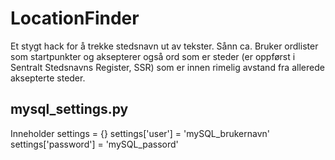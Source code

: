 # LocationFinder
Et stygt hack for å trekke stedsnavn ut av tekster. Sånn ca. Bruker ordlister som startpunkter og aksepterer også ord som er steder (er oppførst i Sentralt Stedsnavns Register, SSR) som er innen rimelig avstand fra allerede aksepterte steder.


## mysql_settings.py
Inneholder
    settings = {}
    settings['user'] = 'mySQL_brukernavn'
    settings['password'] = 'mySQL_passord'

